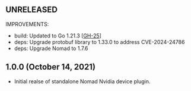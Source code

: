 ## UNRELEASED

IMPROVEMENTS:
 * build: Updated to Go 1.21.3 [[GH-25](https://github.com/hashicorp/nomad-device-nvidia/pull/25)]
 * deps: Upgrade protobuf library to 1.33.0 to address CVE-2024-24786
 * deps: Upgrade Nomad to 1.7.6

## 1.0.0 (October 14, 2021)

* Initial realse of standalone Nomad Nvidia device plugin.
